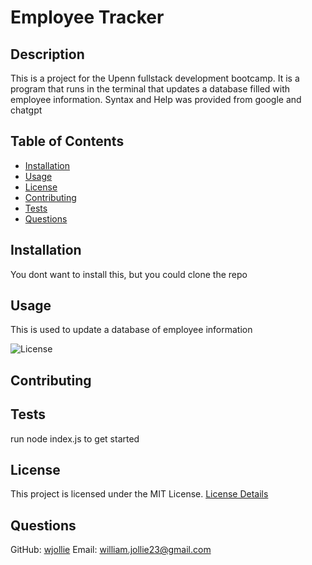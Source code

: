 # Employee Tracker

## Description
This is a project for the Upenn fullstack development bootcamp. It is a program that runs in the terminal that updates a database filled with employee information. Syntax and Help was provided from google and chatgpt

## Table of Contents
- [Installation](#installation)
- [Usage](#usage)
- [License](#license)
- [Contributing](#contributing)
- [Tests](#tests)
- [Questions](#questions)

## Installation
You dont want to install this, but you could clone the repo

## Usage
This is used to update a database of employee information

![License](https://img.shields.io/badge/License-MIT-blue.svg)

## Contributing


## Tests
run node index.js to get started

## License
This project is licensed under the MIT License. [License Details](https://example.com/license/MIT)

## Questions
GitHub: [wjollie](https://github.com/wjollie)
Email: william.jollie23@gmail.com
